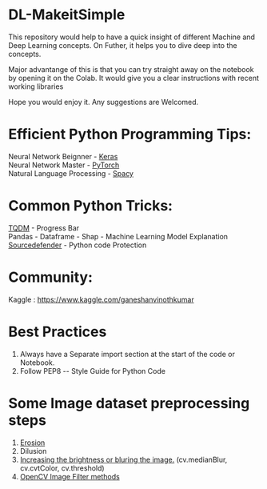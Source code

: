 # DL-MakeitSimple

This repository would help to have a quick insight of different Machine and Deep Learning concepts. 
On Futher, it helps you to dive deep into the concepts.

Major advantange of this is that you can try straight away on the notebook by opening it on the Colab. It would give you a clear instructions with recent working libraries

Hope you would enjoy it.
Any suggestions are Welcomed.


# Efficient Python Programming Tips:

Neural Network Beignner -  [Keras](https://keras.io/) </br> 
Neural Network Master   -  [PyTorch](https://pytorch.org/) </br> Natural Language Processing - [Spacy](https://spacy.io/)

# Common Python Tricks:

[TQDM](https://github.com/tqdm/tqdm) - Progress Bar   
Pandas  -   Dataframe      - 
Shap - Machine Learning Model Explanation
[Sourcedefender](https://pypi.org/project/sourcedefender/)  - Python code Protection


# Community:
Kaggle : https://www.kaggle.com/ganeshanvinothkumar

# Best Practices
 1. Always have a Separate import section at the start of the code or Notebook.
 2. Follow PEP8 -- Style Guide for Python Code 



# Some Image dataset preprocessing steps
 1. [Erosion](https://docs.opencv.org/2.4/doc/tutorials/imgproc/erosion_dilatation/erosion_dilatation.html)
 2. Dilusion
 3. [Increasing the brightness or bluring the image.](https://docs.opencv.org/3.4.2/df/d9d/tutorial_py_colorspaces.html) (cv.medianBlur, cv.cvtColor, cv.threshold)
 4. [OpenCV Image Filter methods ](https://docs.opencv.org/3.0-beta/doc/py_tutorials/py_imgproc/py_morphological_ops/py_morphological_ops.html)
